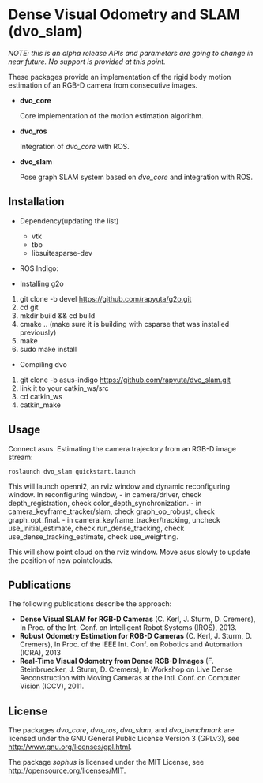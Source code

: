 # Dense Visual Odometry and SLAM (dvo_slam)

*NOTE: this is an alpha release APIs and parameters are going to change in near future. No support is provided at this point.*

These packages provide an implementation of the rigid body motion estimation of an RGB-D camera from consecutive images.

 *  **dvo_core**

    Core implementation of the motion estimation algorithm.

 *  **dvo_ros**

    Integration of *dvo_core* with ROS.

 *  **dvo_slam**

    Pose graph SLAM system based on *dvo_core* and integration with ROS.


## Installation

 *  Dependency(updating the list)
    * vtk
    * tbb
    * libsuitesparse-dev

 *  ROS Indigo:

 *  Installing g2o
  1. git clone -b devel https://github.com/rapyuta/g2o.git
  2. cd git
  3. mkdir build && cd build
  4. cmake ..
  (make sure it is building with csparse that was installed previously)
  5. make
  6. sudo make install

 *  Compiling dvo
  1. git clone -b asus-indigo https://github.com/rapyuta/dvo_slam.git
  2. link it to your catkin_ws/src
  3. cd catkin_ws
  4. catkin_make




## Usage
Connect asus.
Estimating the camera trajectory from an RGB-D image stream:

```
roslaunch dvo_slam quickstart.launch
```
This will launch openni2, an rviz window and dynamic reconfiguring window.
In reconfiguring window,
       - in camera/driver, check depth_registration, check color_depth_synchronization.
       - in camera_keyframe_tracker/slam, check graph_op_robust, check graph_opt_final.
       - in camera_keyframe_tracker/tracking, uncheck use_initial_estimate, check run_dense_tracking, check use_dense_tracking_estimate, check use_weighting.

This will show point cloud on the rviz window. Move asus slowly to update the position of new pointclouds.   


## Publications

The following publications describe the approach:

 *   **Dense Visual SLAM for RGB-D Cameras** (C. Kerl, J. Sturm, D. Cremers), In Proc. of the Int. Conf. on Intelligent Robot Systems (IROS), 2013.
 *   **Robust Odometry Estimation for RGB-D Cameras** (C. Kerl, J. Sturm, D. Cremers), In Proc. of the IEEE Int. Conf. on Robotics and Automation (ICRA), 2013
 *   **Real-Time Visual Odometry from Dense RGB-D Images** (F. Steinbruecker, J. Sturm, D. Cremers), In Workshop on Live Dense Reconstruction with Moving Cameras at the Intl. Conf. on Computer Vision (ICCV), 2011.

## License

The packages *dvo_core*, *dvo_ros*, *dvo_slam*, and *dvo_benchmark* are licensed under the GNU General Public License Version 3 (GPLv3), see http://www.gnu.org/licenses/gpl.html.

The package *sophus* is licensed under the MIT License, see http://opensource.org/licenses/MIT.
